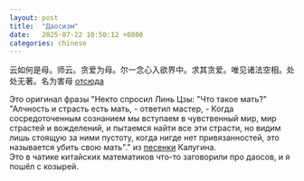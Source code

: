 ```yaml
---
layout: post
title:  "Даосизм"
date:   2025-07-22 10:50:12 +0800
categories: chinese
---
```



云如何是母。师云。贪爱为母。尔一念心入欲界中。求其贪爱。唯见诸法空相。处处无著。名为害母  [отсюда](https://www.sohu.com/a/240207506_99944394) 

Это оригинал фразы "Некто спросил Линь Цзы: "Что такое мать?"
"Алчность и страсть есть мать, - ответил мастер, -
Когда сосредоточенным сознанием
мы вступаем в чувственный мир,
мир страстей и вожделений,
и пытаемся найти все эти страсти,
но видим лишь стоящую за ними пустоту,
когда нигде нет привязанностей,
это называется
убить свою мать"." из [песенки](https://www.youtube.com/watch?v=axIpDDDP2io) Калугина.  
Это в чатике китайских математиков что-то заговорили про даосов, и я пошёл с козырей.
